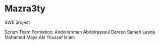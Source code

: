 # Mazra3ty
SWE project

Scrum Team Formation:
Abdelrahman Abdelrassoul
Dareen Sameh
Leena Mohamed
Maya Akl
Youssef Islam